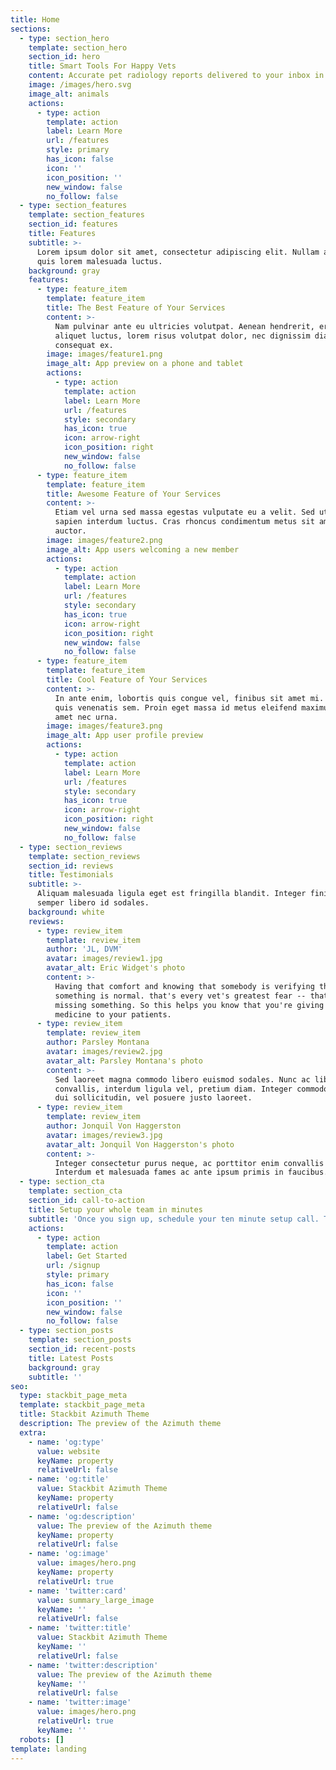 ```yaml
---
title: Home
sections:
  - type: section_hero
    template: section_hero
    section_id: hero
    title: Smart Tools For Happy Vets
    content: Accurate pet radiology reports delivered to your inbox in minutes.
    image: /images/hero.svg
    image_alt: animals
    actions:
      - type: action
        template: action
        label: Learn More
        url: /features
        style: primary
        has_icon: false
        icon: ''
        icon_position: ''
        new_window: false
        no_follow: false
  - type: section_features
    template: section_features
    section_id: features
    title: Features
    subtitle: >-
      Lorem ipsum dolor sit amet, consectetur adipiscing elit. Nullam a metus
      quis lorem malesuada luctus.
    background: gray
    features:
      - type: feature_item
        template: feature_item
        title: The Best Feature of Your Services
        content: >-
          Nam pulvinar ante eu ultricies volutpat. Aenean hendrerit, eros sed
          aliquet luctus, lorem risus volutpat dolor, nec dignissim diam neque
          consequat ex.
        image: images/feature1.png
        image_alt: App preview on a phone and tablet
        actions:
          - type: action
            template: action
            label: Learn More
            url: /features
            style: secondary
            has_icon: true
            icon: arrow-right
            icon_position: right
            new_window: false
            no_follow: false
      - type: feature_item
        template: feature_item
        title: Awesome Feature of Your Services
        content: >-
          Etiam vel urna sed massa egestas vulputate eu a velit. Sed ut nisl nec
          sapien interdum luctus. Cras rhoncus condimentum metus sit amet
          auctor.
        image: images/feature2.png
        image_alt: App users welcoming a new member
        actions:
          - type: action
            template: action
            label: Learn More
            url: /features
            style: secondary
            has_icon: true
            icon: arrow-right
            icon_position: right
            new_window: false
            no_follow: false
      - type: feature_item
        template: feature_item
        title: Cool Feature of Your Services
        content: >-
          In ante enim, lobortis quis congue vel, finibus sit amet mi. Aenean
          quis venenatis sem. Proin eget massa id metus eleifend maximus sit
          amet nec urna.
        image: images/feature3.png
        image_alt: App user profile preview
        actions:
          - type: action
            template: action
            label: Learn More
            url: /features
            style: secondary
            has_icon: true
            icon: arrow-right
            icon_position: right
            new_window: false
            no_follow: false
  - type: section_reviews
    template: section_reviews
    section_id: reviews
    title: Testimonials
    subtitle: >-
      Aliquam malesuada ligula eget est fringilla blandit. Integer finibus
      semper libero id sodales.
    background: white
    reviews:
      - type: review_item
        template: review_item
        author: 'JL, DVM'
        avatar: images/review1.jpg
        avatar_alt: Eric Widget's photo
        content: >-
          Having that comfort and knowing that somebody is verifying that
          something is normal. that's every vet's greatest fear -- that you're
          missing something. So this helps you know that you're giving the best
          medicine to your patients.
      - type: review_item
        template: review_item
        author: Parsley Montana
        avatar: images/review2.jpg
        avatar_alt: Parsley Montana's photo
        content: >-
          Sed laoreet magna commodo libero euismod sodales. Nunc ac libero
          convallis, interdum ligula vel, pretium diam. Integer commodo sem at
          dui sollicitudin, vel posuere justo laoreet.
      - type: review_item
        template: review_item
        author: Jonquil Von Haggerston
        avatar: images/review3.jpg
        avatar_alt: Jonquil Von Haggerston's photo
        content: >-
          Integer consectetur purus neque, ac porttitor enim convallis vitae.
          Interdum et malesuada fames ac ante ipsum primis in faucibus.
  - type: section_cta
    template: section_cta
    section_id: call-to-action
    title: Setup your whole team in minutes
    subtitle: 'Once you sign up, schedule your ten minute setup call. That''s it.'
    actions:
      - type: action
        template: action
        label: Get Started
        url: /signup
        style: primary
        has_icon: false
        icon: ''
        icon_position: ''
        new_window: false
        no_follow: false
  - type: section_posts
    template: section_posts
    section_id: recent-posts
    title: Latest Posts
    background: gray
    subtitle: ''
seo:
  type: stackbit_page_meta
  template: stackbit_page_meta
  title: Stackbit Azimuth Theme
  description: The preview of the Azimuth theme
  extra:
    - name: 'og:type'
      value: website
      keyName: property
      relativeUrl: false
    - name: 'og:title'
      value: Stackbit Azimuth Theme
      keyName: property
      relativeUrl: false
    - name: 'og:description'
      value: The preview of the Azimuth theme
      keyName: property
      relativeUrl: false
    - name: 'og:image'
      value: images/hero.png
      keyName: property
      relativeUrl: true
    - name: 'twitter:card'
      value: summary_large_image
      keyName: ''
      relativeUrl: false
    - name: 'twitter:title'
      value: Stackbit Azimuth Theme
      keyName: ''
      relativeUrl: false
    - name: 'twitter:description'
      value: The preview of the Azimuth theme
      keyName: ''
      relativeUrl: false
    - name: 'twitter:image'
      value: images/hero.png
      relativeUrl: true
      keyName: ''
  robots: []
template: landing
---
```

